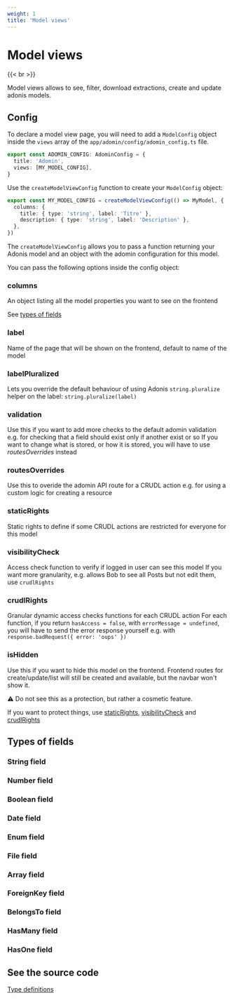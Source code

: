 ```yaml
---
weight: 1
title: 'Model views'
---
```


# Model views

{{< br >}}

Model views allows to see, filter, download extractions, create and update adonis models.

## Config

To declare a model view page, you will need to add a `ModelConfig` object inside the `views` array of the `app/adomin/config/adomin_config.ts` file.

```ts
export const ADOMIN_CONFIG: AdominConfig = {
  title: 'Adomin',
  views: [MY_MODEL_CONFIG],
}
```

Use the `createModelViewConfig` function to create your `ModelConfig` object:

```ts
export const MY_MODEL_CONFIG = createModelViewConfig(() => MyModel, {
  columns: {
    title: { type: 'string', label: 'Titre' },
    description: { type: 'string', label: 'Description' },
  },
})
```

The `createModelViewConfig` allows you to pass a function returning your Adonis model and an object with the adomin configuration for this model.

You can pass the following options inside the config object:

### columns

An object listing all the model properties you want to see on the frontend

See [types of fields](#types-of-fields)

### label

Name of the page that will be shown on the frontend, default to name of the model

### labelPluralized

Lets you override the default behaviour of using Adonis `string.pluralize` helper on the label: `string.pluralize(label)`

### validation

Use this if you want to add more checks to the default adomin validation
e.g. for checking that a field should exist only if another exist or so
If you want to change what is stored, or how it is stored, you will have to use _routesOverrides_ instead

### routesOverrides

Use this to overide the adomin API route for a CRUDL action
e.g. for using a custom logic for creating a resource

### staticRights

Static rights to define if some CRUDL actions are restricted for everyone for this model

### visibilityCheck

Access check function to verify if logged in user can see this model
If you want more granularity, e.g. allows Bob to see all Posts but not edit them, use `crudlRights`

### crudlRights

Granular dynamic access checks functions for each CRUDL action
For each function, if you return `hasAccess = false`, with `errorMessage = undefined`, you will have to send the error response yourself
e.g. with `response.badRequest({ error: 'oups' })`

### isHidden

Use this if you want to hide this model on the frontend.
Frontend routes for create/update/list will still be created and available, but the navbar won't show it.

⚠️ Do not see this as a protection, but rather a cosmetic feature.

If you want to protect things, use [staticRights](#staticrights), [visibilityCheck](#visibilitycheck) and [crudlRights](#crudlrights)

## Types of fields

### String field

### Number field

### Boolean field

### Date field

### Enum field

### File field

### Array field

### ForeignKey field

### BelongsTo field

### HasMany field

### HasOne field

## See the source code

[Type definitions](https://github.com/galadrimteam/adomin/blob/main/app/adomin/fields.types.ts)
